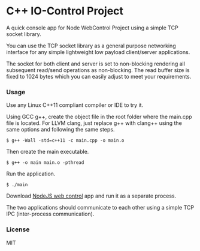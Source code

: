 # C++ IO-Control Project

A quick console app for Node WebControl Project using a simple TCP socket library.

You can use the TCP socket library as a general purpose networking interface for any
simple lightweight low payload client/server applications. 

The socket for both client and server is set to non-blocking rendering all subsequent read/send operations as non-blocking. 
The read buffer size is fixed to 1024 bytes which you can easily adjust to meet your requirements.


### Usage

Use any Linux C++11 compliant compiler or IDE to try it.

Using GCC g++, create the object file in the root folder where the main.cpp file is located.
For LLVM clang, just replace g++ with clang++ using the same options and following the same steps.

~~~
$ g++ -Wall -std=c++11 -c main.cpp -o main.o
~~~
Then create the main executable. 
~~~
$ g++ -o main main.o -pthread
~~~
Run the application.
~~~
$ ./main
~~~

Download [NodeJS web control](https://github.com/EdoLabWorks/NodeJS-Web-Control-Project) app and run it as a separate process.

The two applications should communicate to each other using a simple TCP IPC (inter-process communication). 

### License
MIT

 
